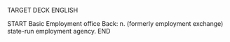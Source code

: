 TARGET DECK
ENGLISH

START
Basic
Employment office
Back: n. (formerly employment exchange) state-run employment agency.
END
